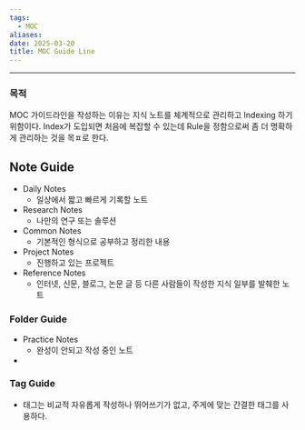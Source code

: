 ```yaml
---
tags:
  - MOC
aliases: 
date: 2025-03-20
title: MOC Guide Line
---
```


---


### 목적

MOC 가이드라인을 작성하는 이유는 지식 노트를 체계적으로 관리하고 Indexing 하기 위함이다. Index가 도입되면 처음에 복잡할 수 있는데 Rule을 정함으로써 좀 더 명확하게 관리하는 것을 목ㅍ로 한다.


## Note Guide
- Daily Notes
	- 일상에서 짧고 빠르게 기록할 노트
- Research Notes
	- 나만의 연구 또는 솔루션
- Common Notes
	- 기본적인 형식으로 공부하고 정리한 내용  
- Project Notes
	- 진행하고 있는 프로젝트
- Reference Notes
	- 인터넷, 신문, 블로그, 논문 글 등 다른 사람들이 작성한 지식 일부를 발췌한 노트


### Folder Guide

- Practice Notes
	- 완성이 안되고 작성 중인 노트
- 


### Tag Guide
- 태그는 비교적 자유롭게 작성하나 뛰어쓰기가 없고, 주게에 맞는 간결한 태그를 사용하다.
